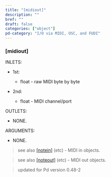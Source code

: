 ```yaml
---
title: "[midiout]"
description: ""
bref: ""
draft: false
categories: ["object"]
pd-category: "I/O via MIDI, OSC, and FUDI"
---
```


### [midiout]

INLETS:

- 1st: 
 
  - float - raw MIDI byte by byte
  
- 2nd: 

  - float - MIDI channel/port

OUTLETS:
  
- NONE.
  
ARGUMENTS:

- NONE.


> see also [[notein]](../notein) (etc) - MIDI in objects.

> see also [[noteout]](../noteout) (etc) - MIDI out objects.

> updated for Pd version 0.48-2
 
